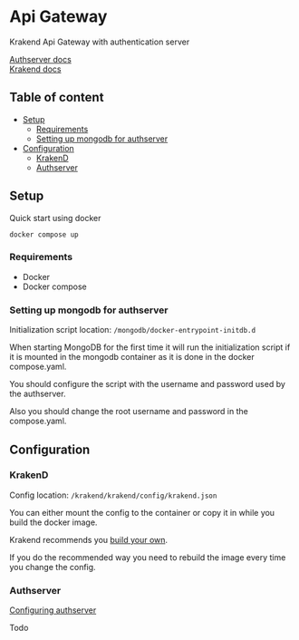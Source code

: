 # Api Gateway <!-- omit in toc -->

Krakend Api Gateway with authentication server

[Authserver docs](/docs/authserver/authserver.md)  
[Krakend docs](https://www.krakend.io/docs/overview/)

## Table of content <!-- omit in toc -->

- [Setup](#setup)
  - [Requirements](#requirements)
  - [Setting up mongodb for authserver](#setting-up-mongodb-for-authserver)
- [Configuration](#configuration)
  - [KrakenD](#krakend)
  - [Authserver](#authserver)

## Setup

Quick start using docker

```
docker compose up
```

### Requirements

- Docker
- Docker compose

### Setting up mongodb for authserver

Initialization script location: `/mongodb/docker-entrypoint-initdb.d`

When starting MongoDB for the first time it will run the initialization script if it is mounted in the mongodb container as it is done in the docker compose.yaml.

You should configure the script with the username and password used by the authserver.

Also you should change the root username and password in the compose.yaml.

## Configuration

### KrakenD

Config location: `/krakend/krakend/config/krakend.json`

You can either mount the config to the container or copy it in while you build the docker image.

Krakend recommends you [build your own](https://www.krakend.io/docs/deploying/docker/).

If you do the recommended way you need to rebuild the image every time you change the config.

### Authserver

[Configuring authserver](/docs/authserver/authserver.md)

Todo
